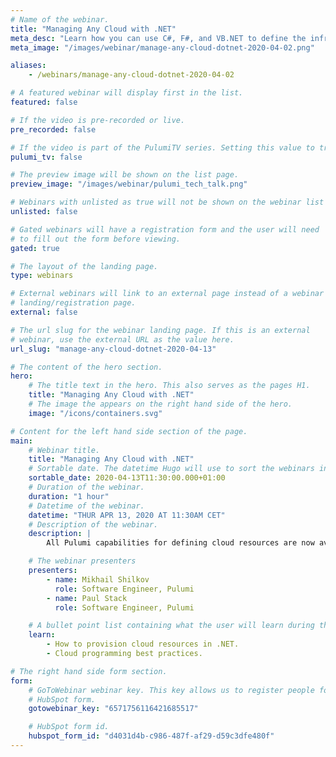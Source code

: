 ```yaml
---
# Name of the webinar.
title: "Managing Any Cloud with .NET"
meta_desc: "Learn how you can use C#, F#, and VB.NET to define the infrastructure for Azure, AWS, or even on-prem Kubernetes clusters."
meta_image: "/images/webinar/manage-any-cloud-dotnet-2020-04-02.png"

aliases:
    - /webinars/manage-any-cloud-dotnet-2020-04-02

# A featured webinar will display first in the list.
featured: false

# If the video is pre-recorded or live.
pre_recorded: false

# If the video is part of the PulumiTV series. Setting this value to true will list the video in the "PulumiTV" section.
pulumi_tv: false

# The preview image will be shown on the list page.
preview_image: "/images/webinar/pulumi_tech_talk.png"

# Webinars with unlisted as true will not be shown on the webinar list
unlisted: false

# Gated webinars will have a registration form and the user will need
# to fill out the form before viewing.
gated: true

# The layout of the landing page.
type: webinars

# External webinars will link to an external page instead of a webinar
# landing/registration page.
external: false

# The url slug for the webinar landing page. If this is an external
# webinar, use the external URL as the value here.
url_slug: "manage-any-cloud-dotnet-2020-04-13"

# The content of the hero section.
hero:
    # The title text in the hero. This also serves as the pages H1.
    title: "Managing Any Cloud with .NET"
    # The image the appears on the right hand side of the hero.
    image: "/icons/containers.svg"

# Content for the left hand side section of the page.
main:
    # Webinar title.
    title: "Managing Any Cloud with .NET"
    # Sortable date. The datetime Hugo will use to sort the webinars in date order.
    sortable_date: 2020-04-13T11:30:00.000+01:00
    # Duration of the webinar.
    duration: "1 hour"
    # Datetime of the webinar.
    datetime: "THUR APR 13, 2020 AT 11:30AM CET"
    # Description of the webinar.
    description: |
        All Pulumi capabilities for defining cloud resources are now available for .NET developers. Pulumi engineer Mikhail Shilkov will show you how you can use C#, F#, and VB.NET to define the infrastructure for Azure, AWS, or even on-prem Kubernetes clusters.

    # The webinar presenters
    presenters:
        - name: Mikhail Shilkov
          role: Software Engineer, Pulumi
        - name: Paul Stack
          role: Software Engineer, Pulumi

    # A bullet point list containing what the user will learn during the webinar.
    learn:
        - How to provision cloud resources in .NET.
        - Cloud programming best practices.

# The right hand side form section.
form:
    # GoToWebinar webinar key. This key allows us to register people for webinars via the
    # HubSpot form.
    gotowebinar_key: "6571756116421685517"

    # HubSpot form id.
    hubspot_form_id: "d4031d4b-c986-487f-af29-d59c3dfe480f"
---
```

